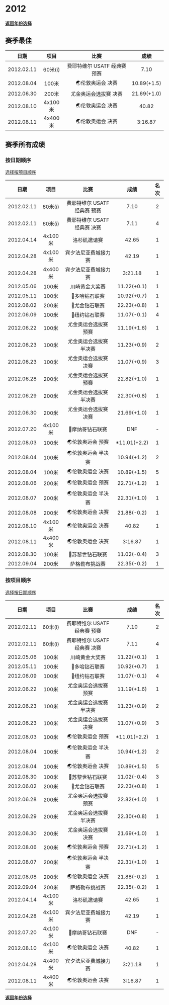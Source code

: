 # 2012

**[返回年份选择](../Results.md)**

## 赛季最佳

|    日期    |  项目   |             比赛             |    成绩     |
| :--------: | :-----: | :--------------------------: | :---------: |
| 2012.02.11 | 60米(i) | 费耶特维尔 USATF 经典赛 预赛 |    7.10     |
| 2012.08.04 |  100米  |       🌏伦敦奥运会 决赛       | 10.89(+1.5) |
| 2012.06.30 |  200米  |    尤金奥运会选拔赛 决赛     | 21.69(+1.0) |
| 2012.08.10 | 4x100米 |       🌏伦敦奥运会 决赛       |    40.82    |
| 2012.08.11 | 4x400米 |       🌏伦敦奥运会 决赛       |   3:16.87   |

## 赛季所有成绩

### 按日期顺序<a id='1'></a>

[选择按项目顺序](#2)

|    日期    |  项目   |             比赛             |     成绩     | 名次 |
| :--------: | :-----: | :--------------------------: | :----------: | :--: |
| 2012.02.11 | 60米(i) | 费耶特维尔 USATF 经典赛 预赛 |     7.10     |  2   |
| 2012.02.11 | 60米(i) | 费耶特维尔 USATF 经典赛 决赛 |     7.11     |  4   |
| 2012.04.14 | 4x100米 |         洛杉矶邀请赛         |    42.65     |  1   |
| 2012.04.28 | 4x100米 |     宾夕法尼亚费城接力赛     |    42.19     |  1   |
| 2012.04.28 | 4x400米 |     宾夕法尼亚费城接力赛     |   3:21.18    |  1   |
| 2012.05.06 |  100米  |        川崎黄金大奖赛        | 11.22(+0.1)  |  1   |
| 2012.05.11 |  100米  |        💎多哈钻石联赛         | 10.92(+0.7)  |  1   |
| 2012.06.02 |  200米  |        💎尤金钻石联赛         | 22.23(+0.8)  |  1   |
| 2012.06.09 |  100米  |        💎纽约钻石联赛         | 11.07(-0.1)  |  4   |
| 2012.06.22 |  100米  |    尤金奥运会选拔赛 预赛     | 11.19(+1.6)  |  1   |
| 2012.06.23 |  100米  |   尤金奥运会选拔赛 半决赛    | 11.23(+0.9)  |  2   |
| 2012.06.23 |  100米  |    尤金奥运会选拔赛 决赛     | 11.07(+0.9)  |  3   |
| 2012.06.28 |  200米  |    尤金奥运会选拔赛 预赛     | 22.82(+1.0)  |  1   |
| 2012.06.29 |  200米  |   尤金奥运会选拔赛 半决赛    | 22.30(+0.8)  |  1   |
| 2012.06.30 |  200米  |    尤金奥运会选拔赛 决赛     | 21.69(+1.0)  |  1   |
| 2012.07.20 | 4x100米 |       💎摩纳哥钻石联赛        |     DNF      |  -   |
| 2012.08.03 |  100米  |       🌏伦敦奥运会 预赛       | *11.01(+2.2) |  1   |
| 2012.08.04 |  100米  |      🌏伦敦奥运会 半决赛      | 10.94(+1.2)  |  2   |
| 2012.08.04 |  100米  |       🌏伦敦奥运会 决赛       | 10.89(+1.5)  |  5   |
| 2012.08.06 |  200米  |       🌏伦敦奥运会 预赛       | 22.71(+1.2)  |  1   |
| 2012.08.07 |  200米  |      🌏伦敦奥运会 半决赛      | 22.31(+1.0)  |  1   |
| 2012.08.08 |  200米  |       🌏伦敦奥运会 决赛       | 21.88(-0.2)  |  1   |
| 2012.08.10 | 4x100米 |       🌏伦敦奥运会 决赛       |    40.82     |  1   |
| 2012.08.11 | 4x400米 |       🌏伦敦奥运会 决赛       |   3:16.87    |  1   |
| 2012.08.30 |  100米  |       💎苏黎世钻石联赛        | 11.02(-0.4)  |  3   |
| 2012.09.04 |  200米  |        萨格勒布挑战赛        | 22.35(-0.2)  |  1   |

### 按项目顺序<a id='2'></a>

[选择按日期顺序](#1)

|    日期    |  项目   |             比赛             |     成绩     | 名次 |
| :--------: | :-----: | :--------------------------: | :----------: | :--: |
| 2012.02.11 | 60米(i) | 费耶特维尔 USATF 经典赛 预赛 |     7.10     |  2   |
| 2012.02.11 | 60米(i) | 费耶特维尔 USATF 经典赛 决赛 |     7.11     |  4   |
| 2012.05.06 |  100米  |        川崎黄金大奖赛        | 11.22(+0.1)  |  1   |
| 2012.05.11 |  100米  |        💎多哈钻石联赛         | 10.92(+0.7)  |  1   |
| 2012.06.09 |  100米  |        💎纽约钻石联赛         | 11.07(-0.1)  |  4   |
| 2012.06.22 |  100米  |    尤金奥运会选拔赛 预赛     | 11.19(+1.6)  |  1   |
| 2012.06.23 |  100米  |   尤金奥运会选拔赛 半决赛    | 11.23(+0.9)  |  2   |
| 2012.06.23 |  100米  |    尤金奥运会选拔赛 决赛     | 11.07(+0.9)  |  3   |
| 2012.08.03 |  100米  |       🌏伦敦奥运会 预赛       | *11.01(+2.2) |  1   |
| 2012.08.04 |  100米  |      🌏伦敦奥运会 半决赛      | 10.94(+1.2)  |  2   |
| 2012.08.04 |  100米  |       🌏伦敦奥运会 决赛       | 10.89(+1.5)  |  5   |
| 2012.08.30 |  100米  |       💎苏黎世钻石联赛        | 11.02(-0.4)  |  3   |
| 2012.06.02 |  200米  |        💎尤金钻石联赛         | 22.23(+0.8)  |  1   |
| 2012.06.28 |  200米  |    尤金奥运会选拔赛 预赛     | 22.82(+1.0)  |  1   |
| 2012.06.29 |  200米  |   尤金奥运会选拔赛 半决赛    | 22.30(+0.8)  |  1   |
| 2012.06.30 |  200米  |    尤金奥运会选拔赛 决赛     | 21.69(+1.0)  |  1   |
| 2012.08.06 |  200米  |       🌏伦敦奥运会 预赛       | 22.71(+1.2)  |  1   |
| 2012.08.07 |  200米  |      🌏伦敦奥运会 半决赛      | 22.31(+1.0)  |  1   |
| 2012.08.08 |  200米  |       🌏伦敦奥运会 决赛       | 21.88(-0.2)  |  1   |
| 2012.09.04 |  200米  |        萨格勒布挑战赛        | 22.35(-0.2)  |  1   |
| 2012.04.14 | 4x100米 |         洛杉矶邀请赛         |    42.65     |  1   |
| 2012.04.28 | 4x100米 |     宾夕法尼亚费城接力赛     |    42.19     |  1   |
| 2012.07.20 | 4x100米 |       💎摩纳哥钻石联赛        |     DNF      |  -   |
| 2012.08.10 | 4x100米 |       🌏伦敦奥运会 决赛       |    40.82     |  1   |
| 2012.04.28 | 4x400米 |     宾夕法尼亚费城接力赛     |   3:21.18    |  1   |
| 2012.08.11 | 4x400米 |       🌏伦敦奥运会 决赛       |   3:16.87    |  1   |

**[返回年份选择](../Results.md)**